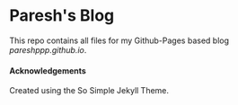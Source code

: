 # Paresh's Blog

This repo contains all files for my Github-Pages based blog *pareshppp.github.io*.


#### Acknowledgements

Created using the So Simple Jekyll Theme.
